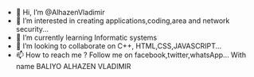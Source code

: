 - 👋 Hi, I’m @AlhazenVladimir
- 👀 I’m interested in creating applications,coding,area and network security...
- 🌱 I’m currently learning Informatic systems
- 💞️ I’m looking to collaborate on C++, HTML,CSS,JAVASCRIPT...
- 📫 How to reach me ?
  Follow me on facebook,twitter,whatsApp...
  With name BALIYO ALHAZEN VLADIMIR
<!---
AlhazenVladimir/AlhazenVladimir is a ✨ special ✨ repository because its `README.md` (this file) appears on your GitHub profile.
You can click the Preview link to take a look at your changes.
--->
